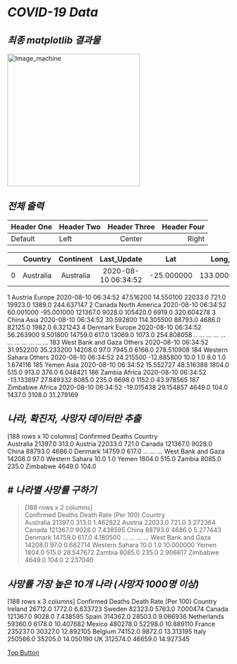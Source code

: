 *COVID-19 Data*
==========  

*최종 matplotlib 결과물*
-----
<img src="https://user-images.githubusercontent.com/66001539/120742822-a27bef80-c532-11eb-9e2d-df1ec3c18f68.png" width="300px" height="300px" title="px(픽셀) 크기 설정" alt="Image_machine"></img><br/>  

*전체 출력*
-----  
| Header One | Header Two | Header Three | Header Four | 
| ---------- | :--------- | :----------: | ----------: | 
| Default | Left | Center | Right |

|              |  Country|     Continent|         Last_Update|       Lat|      Long_| Confirmed| Deaths| Recovered| Active| Incident_Rate|
| :----------: | :----------: | :----------: | :----------: | :----------: | :----------: | :----------: | :----------: | :----------: | :----------: | :----------: |
|0           |Australia|Australia|2020-08-10 06:34:52|-25.000000|133.000000|21397.0|313.0|12141.0|8943.0|84.042624|

1               Austria         Europe  2020-08-10 06:34:52  47.516200   14.550100    22033.0   721.0    19923.0  1389.0     244.637147
2                Canada  North America  2020-08-10 06:34:52  60.001000  -95.001000   121367.0  9028.0   105420.0  6919.0     320.604278
3                 China           Asia  2020-08-10 06:34:52  30.592800  114.305500    88793.0  4686.0    82125.0  1982.0       6.321243
4               Denmark         Europe  2020-08-10 06:34:52  56.263900    9.501800    14759.0   617.0    13069.0  1073.0     254.808058
..                  ...            ...                  ...        ...         ...        ...     ...        ...     ...            ...
183  West Bank and Gaza         Others  2020-08-10 06:34:52  31.952200   35.233200    14208.0    97.0     7945.0  6166.0     278.510908
184      Western Sahara         Others  2020-08-10 06:34:52  24.215500  -12.885800       10.0     1.0        8.0     1.0       1.674116
185               Yemen           Asia  2020-08-10 06:34:52  15.552727   48.516388     1804.0   515.0      913.0   376.0       6.048421
186              Zambia         Africa  2020-08-10 06:34:52 -13.133897   27.849332     8085.0   235.0     6698.0  1152.0      43.978565
187            Zimbabwe         Africa  2020-08-10 06:34:52 -19.015438   29.154857     4649.0   104.0     1437.0  3108.0      31.279169
  
*나라, 확진자, 사망자 데이터만 추출*
-----  
>
[188 rows x 10 columns]
                    Confirmed  Deaths
Country                              
Australia             21397.0   313.0
Austria               22033.0   721.0
Canada               121367.0  9028.0
China                 88793.0  4686.0
Denmark               14759.0   617.0
...                       ...     ...
West Bank and Gaza    14208.0    97.0
Western Sahara           10.0     1.0
Yemen                  1804.0   515.0
Zambia                 8085.0   235.0
Zimbabwe               4649.0   104.0
  

*# 나라별 사망률 구하기*
-----  
> [188 rows x 2 columns]  
                    Confirmed  Deaths  Death Rate (Per 100)
Country                                                    
Australia             21397.0   313.0              1.462822
Austria               22033.0   721.0              3.272364
Canada               121367.0  9028.0              7.438595
China                 88793.0  4686.0              5.277443
Denmark               14759.0   617.0              4.180500
...                       ...     ...                   ...
West Bank and Gaza    14208.0    97.0              0.682714
Western Sahara           10.0     1.0             10.000000
Yemen                  1804.0   515.0             28.547672
Zambia                 8085.0   235.0              2.906617
Zimbabwe               4649.0   104.0              2.237040
  

*사망률 가장 높은 10개 나라 (사망자 1000명 이상)*
-----  
[188 rows x 3 columns]
             Confirmed   Deaths  Death Rate (Per 100)
Country                                              
Ireland        26712.0   1772.0              6.633723
Sweden         82323.0   5763.0              7.000474
Canada        121367.0   9028.0              7.438595
Spain         314362.0  28503.0              9.066936
Netherlands    59360.0   6178.0             10.407682
Mexico        480278.0  52298.0             10.889110
France        235237.0  30327.0             12.892105
Belgium        74152.0   9872.0             13.313195
Italy         250566.0  35205.0             14.050190
UK            312574.0  46659.0             14.927345


[Top Button](#)
